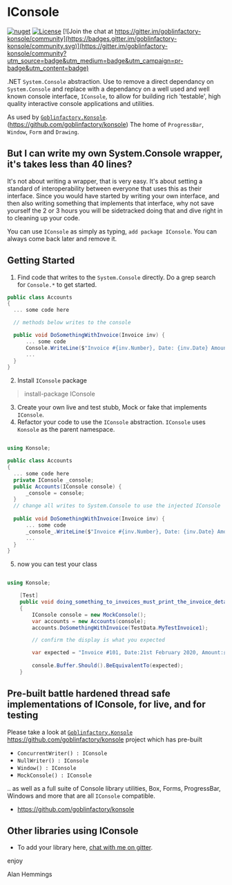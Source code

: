 # IConsole

[![nuget](https://img.shields.io/nuget/dt/IConsole.svg)](https://www.nuget.org/packages/IConsole/) 
[![License](https://img.shields.io/badge/License-MIT-blue.svg)](https://opensource.org/licenses/MIT) 
[![Join the chat at https://gitter.im/goblinfactory-konsole/community](https://badges.gitter.im/goblinfactory-konsole/community.svg)](https://gitter.im/goblinfactory-konsole/community?utm_source=badge&utm_medium=badge&utm_campaign=pr-badge&utm_content=badge)

.NET `System.Console` abstraction. Use to remove a direct dependancy on `System.Console` and replace with a dependancy on a well used and well known console interface, `IConsole`, to allow for building rich 'testable', high quality interactive console applications and utilities.

As used by [`Goblinfactory.Konsole`](https://github.com/goblinfactory/konsole). (https://github.com/goblinfactory/konsole) The home of `ProgressBar`, `Window`, `Form` and `Drawing`.

## But I can write my own System.Console wrapper, it's takes less than 40 lines? 

It's not about writing a wrapper, that is very easy. It's about setting a standard of interoperability between everyone that uses this as their interface. Since you would have started by writing your own interface, and then also writing something that implements that interface, why not save yourself the 2 or 3 hours you will be sidetracked doing that and dive right in to cleaning up your code.

You can use `IConsole` as simply as typing, `add package IConsole`. You can always come back later and remove it. 

## Getting Started

1. Find code that writes to the `System.Console` directly. Do a grep search for `Console.*` to get started.

```csharp
public class Accounts
{
  ... some code here

  // methods below writes to the console

  public void DoSomethingWithInvoice(Invoice inv) {
      ... some code
      Console.WriteLine($"Invoice #{inv.Number}, Date: {inv.Date} Amount:{inv.Amount}");
      ...
  }
}

```

2. Install `IConsole` package

> install-package IConsole

3. Create your own live and  test stubb, Mock or fake that implements `IConsole`.
4. Refactor your code to use the  `IConsole` abstraction. `IConsole` uses `Konsole` as the parent namespace. 


```csharp

using Konsole; 

public class Accounts
{
  ... some code here
  private IConsole _console;
  public Accounts(IConsole console) {
      _console = console;
  }
  // change all writes to System.Console to use the injected IConsole
  
  public void DoSomethingWithInvoice(Invoice inv) {
      ... some code
      _console_.WriteLine($"Invoice #{inv.Number}, Date: {inv.Date} Amount:{inv.Amount}");
      ...
  }
}
```

5. now you can test your class


```csharp

using Konsole; 

    [Test]
    public void doing_something_to_invoices_must_print_the_invoice_details_to_the_console()
    {
        IConsole console = new MockConsole();
        var accounts = new Accounts(console);
        accounts.DoSomethingWithInvoice(TestData.MyTestInvoice1);

        // confirm the display is what you expected

        var expected = "Invoice #101, Date:21st February 2020, Amount:£ 1234.56";
        
        console.Buffer.Should().BeEquivalentTo(expected);
    }

```

## Pre-built battle hardened thread safe implementations of IConsole, for live, and for testing

Please take a look at [`Goblinfactory.Konsole`](https://github.com/goblinfactory/konsole) https://github.com/goblinfactory/konsole project which has pre-built

- `ConcurrentWriter() : IConsole`
- `NullWriter() : IConsole` 
- `Window() : IConsole`
- `MockConsole() : IConsole` 

.. as well as a full suite of Console library utilities, Box, Forms, ProgressBar, Windows and more that are all `IConsole` compatible.

* https://github.com/goblinfactory/konsole

## Other libraries using IConsole

- To add your library here, [chat with me on gitter](https://gitter.im/goblinfactory-konsole/community).



enjoy

Alan Hemmings